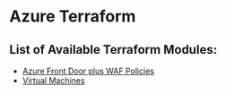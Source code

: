 # Azure Terraform

## List of Available Terraform Modules:

* [Azure Front Door plus WAF Policies](https://github.com/fireblade95402/Azure-Terraform/tree/master/modules/front-door)
* [Virtual Machines](https://github.com/fireblade95402/Azure-Terraform/tree/virtual-machine/modules/virtual-machine)

## 
